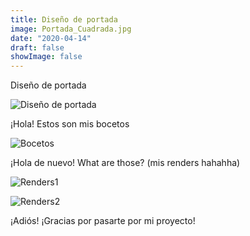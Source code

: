 ```yaml
---
title: Diseño de portada
image: Portada_Cuadrada.jpg
date: "2020-04-14"
draft: false
showImage: false
---
```


Diseño de portada

![Diseño de portada](/images/Portada.jpg "Cover design")

¡Hola! Estos son mis bocetos

![Bocetos](/images/Sketches.png "Bocetos")

¡Hola de nuevo! What are those? (mis renders hahahha)

![Renders1](/images/Renders1.jpg "Renders1")

![Renders2](/images/Renders2.jpg "Renders2")

¡Adiós! ¡Gracias por pasarte por mi proyecto!
